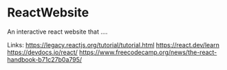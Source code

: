 # ReactWebsite
An interactive react website that ....

Links:
https://legacy.reactjs.org/tutorial/tutorial.html 
https://react.dev/learn
https://devdocs.io/react/
https://www.freecodecamp.org/news/the-react-handbook-b71c27b0a795/
